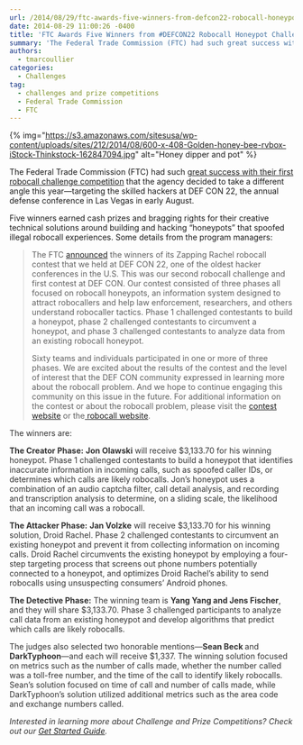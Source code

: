 ```yaml
---
url: /2014/08/29/ftc-awards-five-winners-from-defcon22-robocall-honeypot-challenge/
date: 2014-08-29 11:00:26 -0400
title: 'FTC Awards Five Winners from #DEFCON22 Robocall Honeypot Challenge'
summary: 'The Federal Trade Commission (FTC) had such great success with their first robocall challenge competition that the agency decided to take a different angle this year&mdash;targeting the skilled hackers at DEF CON 22, the annual defense conference in Las Vegas in early August. Five winners earned cash prizes and bragging rights for their creative technical'
authors:
  - tmarcoullier
categories:
  - Challenges
tag:
  - challenges and prize competitions
  - Federal Trade Commission
  - FTC
---
```


{% img="https://s3.amazonaws.com/sitesusa/wp-content/uploads/sites/212/2014/08/600-x-408-Golden-honey-bee-rvbox-iStock-Thinkstock-162847094.jpg" alt="Honey dipper and pot" %} 

The Federal Trade Commission (FTC) had such [great success with their first robocall challenge competition](https://www.WHATEVER/2013/10/25/thousands-of-calls-blocked-thanks-to-contest-winner/ "Thousands of Calls Blocked, Thanks to Contest Winner") that the agency decided to take a different angle this year—targeting the skilled hackers at DEF CON 22, the annual defense conference in Las Vegas in early August.

Five winners earned cash prizes and bragging rights for their creative technical solutions around building and hacking &#8220;honeypots&#8221; that spoofed illegal robocall experiences. Some details from the program managers:

> The FTC [announced](http://www.ftc.gov/news-events/press-releases/2014/08/ftc-announces-winners-zapping-rachel-robocall-contest) the winners of its Zapping Rachel robocall contest that we held at DEF CON 22, one of the oldest hacker conferences in the U.S. This was our second robocall challenge and first contest at DEF CON. Our contest consisted of three phases all focused on robocall honeypots, an information system designed to attract robocallers and help law enforcement, researchers, and others understand robocaller tactics. Phase 1 challenged contestants to build a honeypot, phase 2 challenged contestants to circumvent a honeypot, and phase 3 challenged contestants to analyze data from an existing robocall honeypot.
> 
> Sixty teams and individuals participated in one or more of three phases. We are excited about the results of the contest and the level of interest that the DEF CON community expressed in learning more about the robocall problem. And we hope to continue engaging this community on this issue in the future. For additional information on the contest or about the robocall problem, please visit the [contest website](http://www.ftc.gov/zapping-rachel/) or the[ robocall website](http://www.ftc.gov/robocalls).

<p style="color: #323232">
  The winners are:
</p>

<p style="color: #323232">
  <strong>The Creator Phase:</strong> <strong>Jon Olawski</strong> will receive $3,133.70 for his winning honeypot. Phase 1 challenged contestants to build a honeypot that identifies inaccurate information in incoming calls, such as spoofed caller IDs, or determines which calls are likely robocalls. Jon’s honeypot uses a combination of an audio captcha filter, call detail analysis, and recording and transcription analysis to determine, on a sliding scale, the likelihood that an incoming call was a robocall.
</p>

<p style="color: #323232">
  <strong>The Attacker Phase:</strong> <strong>Jan Volzke</strong> will receive $3,133.70 for his winning solution, Droid Rachel. Phase 2 challenged contestants to circumvent an existing honeypot and prevent it from collecting information on incoming calls. Droid Rachel circumvents the existing honeypot by employing a four-step targeting process that screens out phone numbers potentially connected to a honeypot, and optimizes Droid Rachel’s ability to send robocalls using unsuspecting consumers’ Android phones.
</p>

<p style="color: #323232">
  <strong>The Detective Phase:</strong> The winning team is <strong>Yang Yang and Jens Fischer</strong>, and they will share $3,133.70. Phase 3 challenged participants to analyze call data from an existing honeypot and develop algorithms that predict which calls are likely robocalls.
</p>

<p style="color: #323232">
  The judges also selected two honorable mentions—<strong>Sean Beck </strong>and <strong>DarkTyphoon</strong>—and each will receive $1,337. The winning solution focused on metrics such as the number of calls made, whether the number called was a toll-free number, and the time of the call to identify likely robocalls. Sean’s solution focused on time of call and number of calls made, while DarkTyphoon’s solution utilized additional metrics such as the area code and exchange numbers called.
</p>

<p style="color: #323232">
  <em>Interested in learning more about Challenge and Prize Competitions? Check out our <a title="Get Started with Challenge and Prize Competitions" href="https://www.WHATEVER/2014/03/31/get-started-with-challenge-and-prize-competitions/">Get Started Guide</a>.</em>
</p>